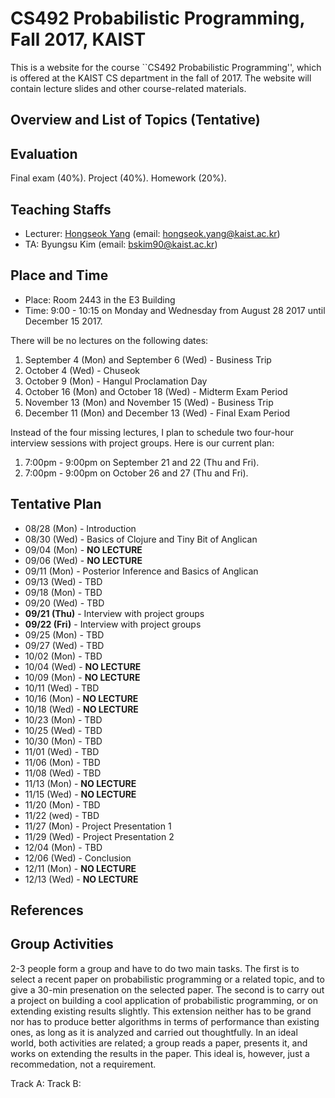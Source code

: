 # CS492 Probabilistic Programming, Fall 2017, KAIST 

This is a website for the course ``CS492 Probabilistic Programming'', which is offered 
at the KAIST CS department in the fall of 2017. The website will contain lecture slides
and other course-related materials.

## Overview and List of Topics (Tentative)

## Evaluation

Final exam (40%). Project (40%). Homework (20%).

## Teaching Staffs

* Lecturer: [Hongseok Yang](https://cs.kaist.ac.kr/people/view?idx=552&kind=faculty&menu=160) (email: hongseok.yang@kaist.ac.kr)
* TA: Byungsu Kim (email: bskim90@kaist.ac.kr)

## Place and Time

* Place: Room 2443 in the E3 Building
* Time: 9:00 - 10:15 on Monday and Wednesday from August 28 2017 until December 15 2017.

There will be no lectures on the following dates:
1. September 4 (Mon) and September 6 (Wed) - Business Trip
2. October 4 (Wed) - Chuseok
3. October 9 (Mon) - Hangul Proclamation Day
4. October 16 (Mon) and October 18 (Wed) - Midterm Exam Period
5. November 13 (Mon) and November 15 (Wed) - Business Trip
6. December 11 (Mon) and December 13 (Wed) - Final Exam Period

Instead of the four missing lectures, I plan to schedule two four-hour
interview sessions with project groups. Here is our current plan:
1. 7:00pm - 9:00pm on September 21 and 22 (Thu and Fri).
2. 7:00pm - 9:00pm on October 26 and 27 (Thu and Fri).

## Tentative Plan

* 08/28 (Mon) - Introduction 
* 08/30 (Wed) - Basics of Clojure and Tiny Bit of Anglican
* 09/04 (Mon) - **NO LECTURE** 
* 09/06 (Wed) - **NO LECTURE**
* 09/11 (Mon) - Posterior Inference and Basics of Anglican
* 09/13 (Wed) - TBD
* 09/18 (Mon) - TBD
* 09/20 (Wed) - TBD
* __**09/21 (Thu)**__ - Interview with project groups
* __**09/22 (Fri)**__ - Interview with project groups
* 09/25 (Mon) - TBD
* 09/27 (Wed) - TBD
* 10/02 (Mon) - TBD
* 10/04 (Wed) - **NO LECTURE**
* 10/09 (Mon) - **NO LECTURE**
* 10/11 (Wed) - TBD
* 10/16 (Mon) - **NO LECTURE**
* 10/18 (Wed) - **NO LECTURE**
* 10/23 (Mon) - TBD
* 10/25 (Wed) - TBD
* 10/30 (Mon) - TBD
* 11/01 (Wed) - TBD
* 11/06 (Mon) - TBD
* 11/08 (Wed) - TBD
* 11/13 (Mon) - **NO LECTURE**
* 11/15 (Wed) - **NO LECTURE**
* 11/20 (Mon) - TBD
* 11/22 (wed) - TBD
* 11/27 (Mon) - Project Presentation 1
* 11/29 (Wed) - Project Presentation 2
* 12/04 (Mon) - TBD
* 12/06 (Wed) - Conclusion
* 12/11 (Mon) - **NO LECTURE**
* 12/13 (Wed) - **NO LECTURE**

## References

## Group Activities

2-3 people form a group and have to do two main tasks. The first is to select a recent paper on probabilistic programming or a related topic, and to give a 30-min presenation on the selected paper. The second is to carry out a project on building a cool application of probabilistic programming, or on extending existing results slightly. This extension neither has to be grand nor has to produce better algorithms in terms of performance than existing ones, as long as it is analyzed and carried out thoughtfully. In an ideal world, both activities are related; a group reads a paper, presents it, and works on extending the results in the paper. This ideal is, however, just a recommedation, not a requirement.

Track A:
Track B:
